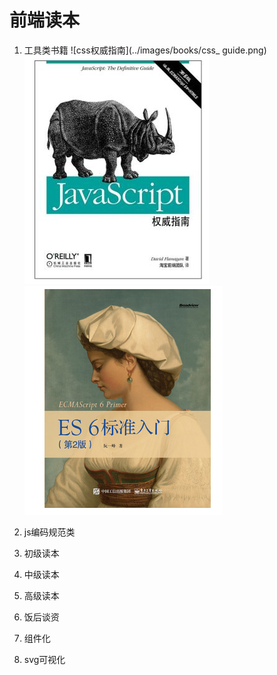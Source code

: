 
# 前端读本

1. 工具类书籍
![css权威指南](../images/books/css_ guide.png)
![js权威指南](../images/books/js_guide.png)
![ES6](../images/books/ES6.png)


2. js编码规范类
3. 初级读本
4. 中级读本
5. 高级读本
6. 饭后谈资
7. 组件化
8. svg可视化
